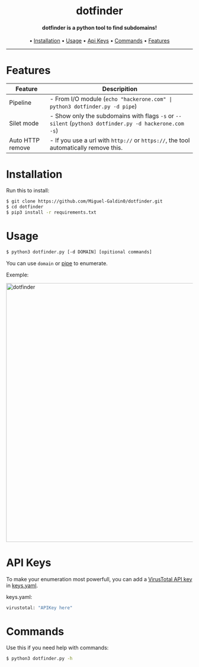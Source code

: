 
<h1 align="center">
dotfinder
</h1>

<h4 align="center">
dotfinder is a python tool to find subdomains!
</h4>

<p align="center">
  • <a href="#installation">Installation</a>
  • <a href="#usage">Usage</a>
  • <a href="#api-keys">Api Keys</a>
  • <a href="#commands">Commands</a>
  • <a href="#features">Features</a>
</p>

---

# Features

| Feature  | Descripition             |
| -------- | ------------------------ |
| Pipeline | - From I/O module (`echo "hackerone.com" \| python3 dotfinder.py -d pipe`) |
| Silet mode | - Show only the subdomains with flags `-s` or `--silent` (`python3 dotfinder.py -d hackerone.com -s`) |
| Auto HTTP remove | - If you use a url with `http://` or `https://`, the tool automatically remove this.|

# Installation

Run this to install:
 
```sh
$ git clone https://github.com/Miguel-Galdin0/dotfinder.git
$ cd dotfinder
$ pip3 install -r requirements.txt
```

# Usage
 
```sh
$ python3 dotfinder.py [-d DOMAIN] [opitional commands]
```
You can use `domain` or <a href="#features">pipe</a> to enumerate.

Exemple:

<img src="/images/exemple.png" alt="dotfinder" width="700px"></a>

# API Keys

To make your enumeration most powerfull, you can add a <a href="https://developers.virustotal.com/reference/overview">VirusTotal API key</a> in <a href="extractors/apiKeys/keys.yaml">keys.yaml</a>.

keys.yaml:
```sh
virustotal: "APIKey here"
```

# Commands

Use this if you need help with commands:

```sh
$ python3 dotfinder.py -h
```

